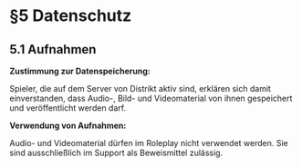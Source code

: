 # §5 Datenschutz

## 5.1 Aufnahmen
**Zustimmung zur Datenspeicherung:**

Spieler, die auf dem Server von Distrikt aktiv sind, erklären sich damit einverstanden, dass Audio-, Bild- und Videomaterial von ihnen gespeichert und veröffentlicht werden darf.

**Verwendung von Aufnahmen:**

Audio- und Videomaterial dürfen im Roleplay nicht verwendet werden. Sie sind ausschließlich im Support als Beweismittel zulässig.
